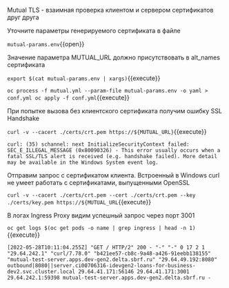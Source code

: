 Mutual TLS - взаимная проверка клиентом и сервером сертификатов друг друга

Уточните параметры генерируемого сертификата в файле

`mutual-params.env`{{open}}

Значение параметра MUTUAL_URL должно присутствовать в alt_names сертификата

`export $(cat mutual-params.env | xargs)`{{execute}}

`oc process -f mutual.yml --param-file mutual-params.env -o yaml > conf.yml
oc apply -f conf.yml`{{execute}}

При попытке вызова без клиентского сертификата получим ошибку SSL Handshake

`curl -v --cacert ./certs/crt.pem https://${MUTUAL_URL}`{{execute}}

`curl: (35) schannel: next InitializeSecurityContext failed: SEC_E_ILLEGAL_MESSAGE (0x80090326) - This error usually occurs when a fatal SSL/TLS alert is received (e.g. handshake failed). More detail may be available in the Windows System event log.`

Отправим запрос с сертификатом клиента. Встроенный в Windows curl не умеет работать с сертификатами, выпущенными
OpenSSL

`curl -v --cacert ./certs/crt.pem --cert ./certs/crt.pem --key ./certs/key.pem https://${MUTUAL_URL`{{execute}}

В логах Ingress Proxy видим успешный запрос через порт 3001

`oc get logs $(oc get pods -o name | grep ingress | head -n 1)`{{execute}}

`[2022-05-28T10:11:04.255Z] "GET / HTTP/2" 200 - "-" "-" 0 17 2 1 "29.64.242.1" "curl/7.78.0" "b421ee57-cb8c-9a48-a426-91eebb138155" "mutual-test-server.apps.dev-gen2.delta.sbrf.ru" "29.64.49.192:8080" outbound|8080||server.ci00706316-idevgen2-loans-for-business-dev2.svc.cluster.local 29.64.41.171:56146 29.64.41.171:3001 29.64.242.1:59398 mutual-test-server.apps.dev-gen2.delta.sbrf.ru -`